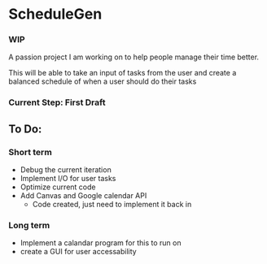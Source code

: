 # ScheduleGen
### WIP

A passion project I am working on to help people manage their time better. 

This will be able to take an input of tasks from the user and create a balanced schedule of when a user should do their tasks

### Current Step: First Draft

## To Do:
### Short term
- Debug the current iteration
- Implement I/O for user tasks
- Optimize current code
- Add Canvas and Google calendar API
  - Code created, just need to implement it back in
### Long term
- Implement a calandar program for this to run on
- create a GUI for user accessability

